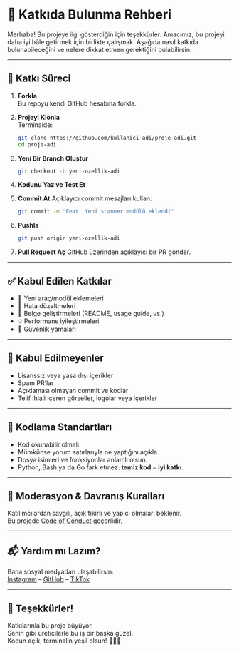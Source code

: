

# 🤝 Katkıda Bulunma Rehberi

Merhaba! Bu projeye ilgi gösterdiğin için teşekkürler. Amacımız, bu projeyi daha iyi hâle getirmek için birlikte çalışmak. Aşağıda nasıl katkıda bulunabileceğini ve nelere dikkat etmen gerektiğini bulabilirsin.

---

## 🚀 Katkı Süreci

1. **Forkla**  
   Bu repoyu kendi GitHub hesabına forkla.

2. **Projeyi Klonla**  
   Terminalde:
   ```bash
   git clone https://github.com/kullanici-adi/proje-adi.git
   cd proje-adi
   ```

3. **Yeni Bir Branch Oluştur**
   ```bash
   git checkout -b yeni-ozellik-adi
   ```

4. **Kodunu Yaz ve Test Et**

5. **Commit At**
   Açıklayıcı commit mesajları kullan:
   ```bash
   git commit -m "Feat: Yeni scanner modülü eklendi"
   ```

6. **Pushla**
   ```bash
   git push origin yeni-ozellik-adi
   ```

7. **Pull Request Aç**
   GitHub üzerinden açıklayıcı bir PR gönder.

---

## ✅ Kabul Edilen Katkılar

- 🔧 Yeni araç/modül eklemeleri  
- 🐞 Hata düzeltmeleri  
- 📝 Belge geliştirmeleri (README, usage guide, vs.)  
- 💡 Performans iyileştirmeleri  
- 🔐 Güvenlik yamaları  

---

## 🚫 Kabul Edilmeyenler

- Lisanssız veya yasa dışı içerikler  
- Spam PR’lar  
- Açıklaması olmayan commit ve kodlar  
- Telif ihlali içeren görseller, logolar veya içerikler  

---

## 🧠 Kodlama Standartları

- Kod okunabilir olmalı.  
- Mümkünse yorum satırlarıyla ne yaptığını açıkla.  
- Dosya isimleri ve fonksiyonlar anlamlı olsun.  
- Python, Bash ya da Go fark etmez: **temiz kod = iyi katkı**.

---

## 👮 Moderasyon & Davranış Kuralları

Katılımcılardan saygılı, açık fikirli ve yapıcı olmaları beklenir.  
Bu projede [Code of Conduct](./CODE_OF_CONDUCT.md) geçerlidir.

---

## 📬 Yardım mı Lazım?

Bana sosyal medyadan ulaşabilirsin:  
[Instagram](https://instagram.com/ferdibirgull) – [GitHub](https://github.com/Ferdibrgll) – [TikTok](https://tiktok.com/@ferdibirgull)

---

## 🙏 Teşekkürler!

Katkılarınla bu proje büyüyor.  
Senin gibi üreticilerle bu iş bir başka güzel.  
Kodun açık, terminalin yeşil olsun! 🧑‍💻🔥
